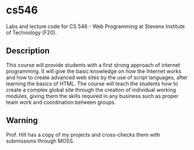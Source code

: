 # cs546

Labs and lecture code for CS 546 - Web Programming at Stevens Institute of Technology (F20).

## Description

This course will provide students with a first strong approach of internet programming. It will give the basic knowledge on how the Internet works and how to create advanced web sites by the use of script languages, after learning the basics of HTML. The course will teach the students how to create a complex global site through the creation of individual working modules, giving them the skills required in any business such as proper team work and coordination between groups.

## Warning

Prof. Hill has a copy of my projects and cross-checks them with submissions through MOSS. 

